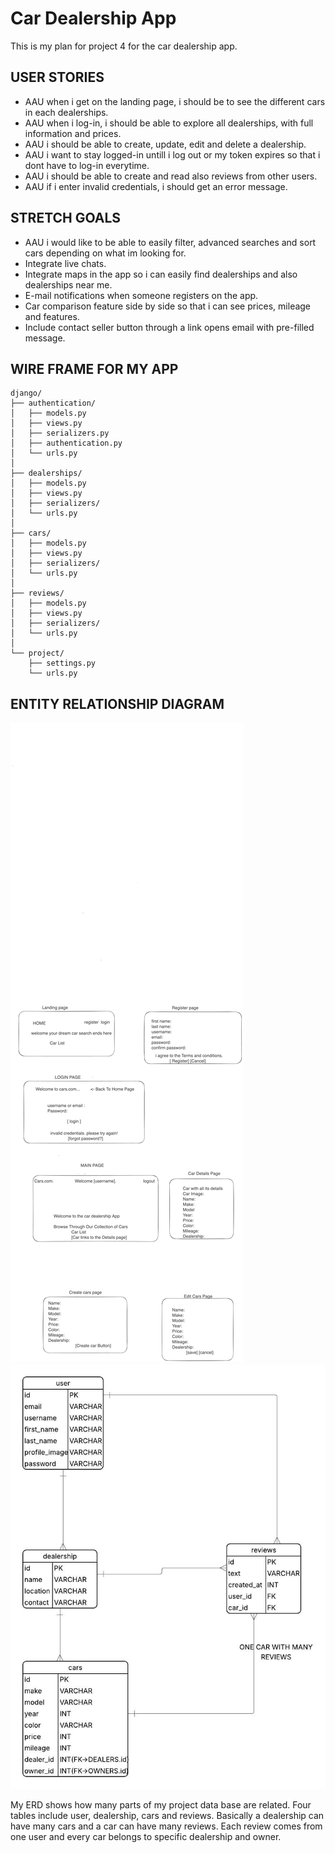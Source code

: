 # Car Dealership App

This is my plan for project 4 for the car dealership app.

## USER STORIES

- AAU when i get on the landing page, i should be to see the different cars in each dealerships.
- AAU when i log-in, i should be able to explore all dealerships, with full information and prices.
- AAU i should be able to create, update, edit and delete a dealership.
- AAU i want to stay logged-in untill i log out or my token expires so that i dont have to log-in everytime.
- AAU i should be able to create and read also reviews from other users.
- AAU if i enter invalid credentials, i should get an error message.

## STRETCH GOALS

- AAU i would like to be able to easily filter, advanced searches and sort cars depending on what im looking for.
- Integrate live chats.
- Integrate maps in the app so i can easily find dealerships and also dealerships near me.
- E-mail notifications when someone registers on the app.
- Car comparison feature side by side so that i can see prices, mileage and features.
- Include contact seller button through a link opens email with pre-filled message.

## WIRE FRAME FOR MY APP 

```
django/
├── authentication/     
│   ├── models.py       
│   ├── views.py       
│   ├── serializers.py  
│   ├── authentication.py 
│   └── urls.py         
│
├── dealerships/            
│   ├── models.py       
│   ├── views.py        
│   ├── serializers/    
│   └── urls.py         
│
├── cars/              
│   ├── models.py       
│   ├── views.py        
│   ├── serializers/    
│   └── urls.py         
│
├── reviews/           
│   ├── models.py       
│   ├── views.py        
│   ├── serializers/    
│   └── urls.py        
│
└── project/            
    ├── settings.py     
    └── urls.py  
```

## ENTITY RELATIONSHIP DIAGRAM

![Entity Relationship Diagram](./diagram-erd%202.png)
![Entity Relationship Diagram](./Blank-diagram.jpeg)

My ERD shows how many parts of my project data base are related.
Four tables include user, dealership, cars and reviews.
Basically a dealership can have many cars and a car can have many reviews.
Each review comes from one user and every car belongs to specific dealership and owner.

